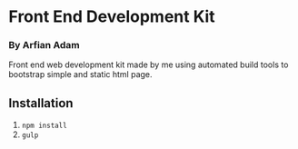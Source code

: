# Front End Development Kit
### By Arfian Adam

Front end web development kit made by me using automated build tools to bootstrap simple and static html page.

## Installation
1. `npm install`
2. `gulp`